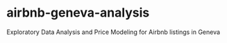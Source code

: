 # airbnb-geneva-analysis
Exploratory Data Analysis and Price Modeling for Airbnb listings in Geneva
